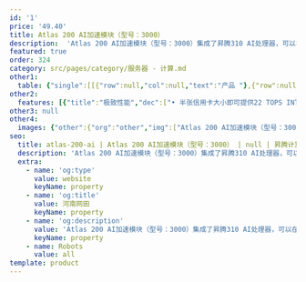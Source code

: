 ```yaml
---
id: '1'
price: '49.40'
title: Atlas 200 AI加速模块（型号：3000）
description:  'Atlas 200 AI加速模块（型号：3000）集成了昇腾310 AI处理器，可以在端侧实现图像识别、图像分类等，广泛用于智能摄像机、机器人、无人机等端侧AI场景。'
featured: true
order: 324
category: src/pages/category/服务器 - 计算.md
other1: 
  table: {"single":[[{"row":null,"col":null,"text":"产品 "},{"row":null,"col":null,"text":"Atlas 200 AI加速模块\n型号：3000"}],[{"row":null,"col":null,"text":"AI芯片"},{"row":null,"col":null,"text":"昇腾310"}],[{"row":null,"col":null,"text":"AI算力"},{"row":null,"col":null,"text":"22 TOPS INT8\n16 TOPS INT8\n  8 TOPS INT8"}],[{"row":null,"col":null,"text":"内存规格"},{"row":null,"col":null,"text":"LPDDR4X，8 GB/4 GB，总带宽51.2 GB/s"}],[{"row":null,"col":null,"text":"编解码能力"},{"row":null,"col":null,"text":"• 支持H.264硬件解码，16路1080P 30 FPS （2路3840*2160 60 FPS）\n• 支持H.265硬件解码，16路1080P 30 FPS （2路3840*2160 60 FPS）\n• 支持H.264硬件编码，1路1080P 30 FPS\n• 支持H.265硬件编码，1路1080P 30 FPS\n• JPEG解码能力1080P 256 FPS，编码能力 1080P 64 FPS，最大分辨率：8192*4320\n• webp解码能力1080P 24 FPS，最大分辨率： 4096*2160"}],[{"row":null,"col":null,"text":"接口"},{"row":null,"col":null,"text":"• PCIe ×4 Gen3.0\n• ×1 USB2.0 / USB3.0\n• ×1 RGMII"}],[{"row":null,"col":null,"text":"串行总线"},{"row":null,"col":null,"text":"UART / I2C / SPI"}],[{"row":null,"col":null,"text":"接口规格"},{"row":null,"col":null,"text":"144 pin BTB连接器"}],[{"row":null,"col":null,"text":"典型功耗"},{"row":null,"col":null,"text":"4 GB: 5.5 W / 8 GB: 8 W"}],[{"row":null,"col":null,"text":"结构尺寸"},{"row":null,"col":null,"text":"52.6mm * 38.5mm * 8.5mm"}],[{"row":null,"col":null,"text":"重量"},{"row":null,"col":null,"text":"30g"}],[{"row":null,"col":null,"text":"工作环境温度"},{"row":null,"col":null,"text":" -25℃~80℃（-13°F～+176°F）"}]]}
other2:
  features: [{"title":"极致性能","dec":["• 半张信用卡大小即可提供22 TOPS INT8算力，支持20路高清视频实时分析（1080P 25FPS）\n• 多级算力配置，支持22/16/8 TOPS三级算力"]},{"title":"超低功耗","dec":["• 支持毫瓦级休眠、毫秒级唤醒，典型功耗仅5.5 W，使能边缘AI应用"]}]
other3: null
other4:
  images: {"other":{"org":"other","img":["Atlas 200 AI加速模块（型号：3000）.webp"]}}
seo:
  title: atlas-200-ai | Atlas 200 AI加速模块（型号：3000） | null | 昇腾计算 | 服务器 - 计算 | 数据中心
  description: 'Atlas 200 AI加速模块（型号：3000）集成了昇腾310 AI处理器，可以在端侧实现图像识别、图像分类等，广泛用于智能摄像机、机器人、无人机等端侧AI场景。'
  extra:
    - name: 'og:type'
      value: website
      keyName: property
    - name: 'og:title'
      value: 河南网田
      keyName: property
    - name: 'og:description'
      value: 'Atlas 200 AI加速模块（型号：3000）集成了昇腾310 AI处理器，可以在端侧实现图像识别、图像分类等，广泛用于智能摄像机、机器人、无人机等端侧AI场景。'
      keyName: property
    - name: Robots
      value: all
template: product
---
```

